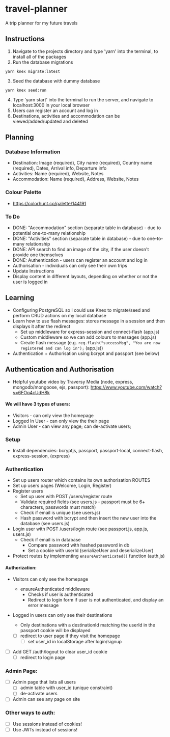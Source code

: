 # travel-planner
A trip planner for my future travels

## Instructions
1. Navigate to the projects directory and type 'yarn' into the terminal, to install all of the packages
2. Run the database migrations
```
yarn knex migrate:latest
```
3. Seed the database with dummy database
```
yarn knex seed:run
```
4. Type 'yarn start' into the terminal to run the server, and navigate to localhost:3000 in your local browser
5. Users can register an account and log in
6. Destinations, activities and accommodation can be viewed/added/updated and deleted

## Planning
### Database Information
* Destination: Image (required), City name (required), Country name (required), Dates, Arrival info, Departure info
* Activities: Name (required), Website, Notes
* Accommodation: Name (required), Address, Website, Notes

### Colour Palette
* https://colorhunt.co/palette/144191

### To Do
* DONE: "Accommodation" section (separate table in database) - due to potential one-to-many relationship
* DONE: "Activities" section (separate table in database) - due to one-to-many relationship
* DONE: API search to find an image of the city, if the user doesn't provide one themselves
* DONE: Authentication - users can register an account and log in
* Authorisation - individuals can only see their own trips
* Update Instructions
* Display content in different layouts, depending on whether or not the user is logged in

## Learning
* Configuring PostgreSQL so I could use Knex to migrate/seed and perform CRUD actions on my local database
* Learn how to use flash messages: stores message in a session and then displays it after the redirect
	* Set up middleware for express-session and connect-flash (app.js)
	* Custom middleware so we can add colours to messages (app.js)
	* Create flash message (e.g. ``` req.flash("successMsg", "You are now registered and can log in"); ``` (app.js))
* Authentication + Authorisation using bcrypt and passport (see below)

## Authentication and Authorisation
* Helpful youtube video by Traversy Media (node, express, mongodb/mongoose, ejs, passport): https://www.youtube.com/watch?v=6FOq4cUdH8k

#### We will have 3 types of users:
* Visitors - can only view the homepage
* Logged In User - can only view the their page
* Admin User - can view any page; can de-activate users;

### Setup
* Install dependencies: bcryptjs, passport, passport-local, connect-flash, express-session, (express)

### Authentication
* Set up users router which contains its own authorisation ROUTES
* Set up users pages (Welcome, Login, Register)
* Register users
	* Set up user with POST /users/register route
	* Validate required fields (see users.js - passport must be 6+ characters, passwords must match)
	* Check if email is unique (see users.js)
	* Hash password with bcrypt and then insert the new user into the database (see users.js)
* Login user with POST /users/login route (see passport.js, app.js, users.js)
	* Check if email is in database
		* Compare password with hashed password in db
		* Set a cookie with userId (serializeUser and deserializeUser)
* Protect routes by implementing ``` ensureAuthenticated() ``` function (auth.js)

#### Authorization:
* Visitors can only see the homepage
	* ensureAuthenticated middleware
		* Checks if user is authenticated
		* Redirect to login form if user is not authenticated, and display an error message
* Logged in users can only see their destinations
	* Only destinations with a destinationId matching the userId in the passport cookie will be displayed



	* [ ] redirect to user page if they visit the homepage
		* [ ] set user_id in localStorage after login/signup
* [ ] Add GET /auth/logout to clear user_id cookie
	* [ ] redirect to login page

### Admin Page:
* [ ] Admin page that lists all users
	* [ ] admin table with user_id (unique constraint)
	* [ ] de-activate users
* [ ] Admin can see any page on site

### Other ways to auth:
* [ ] Use sessions instead of cookies!
* [ ] Use JWTs instead of sessions!
